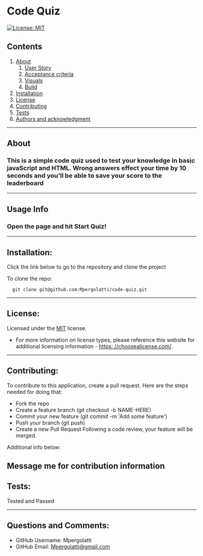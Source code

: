 
    
# Code Quiz

[![License: MIT](https://img.shields.io/badge/License-MIT-yellow.svg)](https://opensource.org/licenses/MIT)

## Contents
  1. [About](#about)
      1. [User Story](#user%20story)
      2. [Acceptance criteria](#acceptance%20criteria)
      3. [Visuals](#visuals)
      4. [Build](#build)
  2. [Installation](#installation)
  3. [License](#license)
  4. [Contributing](#contributing)
  5. [Tests](#tests)
  6. [Authors and acknowledgment](#authors%20and%20acknowledgment)
---
## About
 ### This is a simple code quiz used to test your knowledge in basic javaScript and HTML. Wrong answers effect your time by 10 seconds and you'll be able to save your score to the leaderboard
---
## Usage Info
  ### Open the page and hit Start Quiz!
---
## Installation:
  Click the link below to go to the repository and clone the project

  To clone the repo:
  
      git clone git@github.com:Mpergolatti/code-quiz.git
  
---
## License:

  Licensed under the [MIT](https://opensource.org/licenses/MIT) license.

  * For more information on license types, please reference this website
  for additional licensing information - [https: //choosealicense.com/](https://choosealicense.com/).
---
## Contributing:
  
  To contribute to this application, create a pull request.
  Here are the steps needed for doing that:
  - Fork the repo
  - Create a feature branch (git checkout -b NAME-HERE)
  - Commit your new feature (git commit -m 'Add some feature')
  - Push your branch (git push)
  - Create a new Pull Request
  Following a code review, your feature will be merged.

  Additional info below:

  Message me for contribution information
---
## Tests:
  Tested and Passed
  
---
## Questions and Comments:
* GitHub Username: Mpergolatti
* GitHub Email: Mpergolatti@gmail.com


